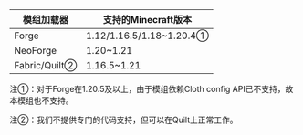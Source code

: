 | 模组加载器        | 支持的Minecraft版本                    |
| ---------------- | ------------------------------------- |
| Forge            | 1.12/1.16.5/1.18~1.20.4①              |
| NeoForge         | 1.20~1.21                             |
| Fabric/Quilt②    | 1.16.5~1.21                           |

注①：对于Forge在1.20.5及以上，由于模组依赖Cloth config API已不支持，故本模组也不支持。

注②：我们不提供专门的代码支持，但可以在Quilt上正常工作。
